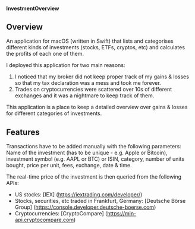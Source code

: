#### InvestmentOverview


## Overview
An application for macOS (written in Swift) that lists and categorises different kinds of investments (stocks, ETFs, cryptos, etc) and calculates the profits of each one of them.

I deployed this application for two main reasons:

1. I noticed that my broker did not keep proper track of my gains & losses so that my tax declaration was a mess and took me forever.
2. Trades on cryptocurrencies were scattered over 10s of different exchanges and it was a nightmare to keep track of them.

This application is a place to keep a detailed overview over gains & losses for different categories of investments.


## Features
Transactions have to be added manually with the following parameters: Name of the investment (has to be unique - e.g. Apple or Bitcoin), investment symbol (e.g. AAPL or BTC) or ISIN, category, number of units bought, price per unit, fees, exchange, date & time.

The real-time price of the investment is then queried from the following APIs:

* US stocks: [IEX] (https://iextrading.com/developer/)
* Stocks, securities, etc traded in Frankfurt, Germany: [Deutsche Börse Group] (https://console.developer.deutsche-boerse.com)
* Cryptocurrencies: [CryptoCompare] (https://min-api.cryptocompare.com)



